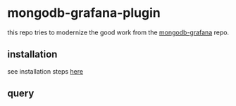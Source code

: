 # mongodb-grafana-plugin

this repo tries to modernize the good work from the [mongodb-grafana](https://github.com/JamesOsgood/mongodb-grafana) repo.

## installation
see installation steps [here](./INSTALL.md)

## query